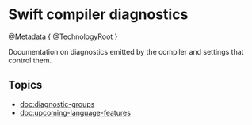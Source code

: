 # Swift compiler diagnostics

@Metadata {
   @TechnologyRoot
}

Documentation on diagnostics emitted by the compiler and settings that control them.


## Topics

- <doc:diagnostic-groups>
- <doc:upcoming-language-features>
